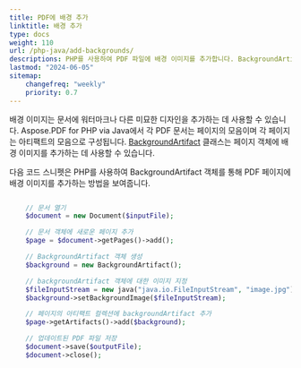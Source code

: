 ```yaml
---
title: PDF에 배경 추가
linktitle: 배경 추가
type: docs
weight: 110
url: /php-java/add-backgrounds/
descriptions: PHP를 사용하여 PDF 파일에 배경 이미지를 추가합니다. BackgroundArtifact 객체를 사용하세요.
lastmod: "2024-06-05"
sitemap:
    changefreq: "weekly"
    priority: 0.7
---
```


배경 이미지는 문서에 워터마크나 다른 미묘한 디자인을 추가하는 데 사용할 수 있습니다. Aspose.PDF for PHP via Java에서 각 PDF 문서는 페이지의 모음이며 각 페이지는 아티팩트의 모음으로 구성됩니다. [BackgroundArtifact](https://reference.aspose.com/pdf/java/com.aspose.pdf/BackgroundArtifact) 클래스는 페이지 객체에 배경 이미지를 추가하는 데 사용할 수 있습니다.

다음 코드 스니펫은 PHP를 사용하여 BackgroundArtifact 객체를 통해 PDF 페이지에 배경 이미지를 추가하는 방법을 보여줍니다.

```php

    // 문서 열기
    $document = new Document($inputFile);

    // 문서 객체에 새로운 페이지 추가
    $page = $document->getPages()->add();

    // BackgroundArtifact 객체 생성    
    $background = new BackgroundArtifact();

    // backgroundArtifact 객체에 대한 이미지 지정
    $fileInputStream = new java("java.io.FileInputStream", "image.jpg");
    $background->setBackgroundImage($fileInputStream);

    // 페이지의 아티팩트 컬렉션에 backgroundArtifact 추가
    $page->getArtifacts()->add($background);

    // 업데이트된 PDF 파일 저장
    $document->save($outputFile);
    $document->close();
```